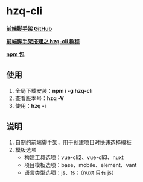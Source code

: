 # hzq-cli

**[前端脚手架 GitHub](https://github.com/MrHzq/hzq-cli)**

**[前端脚手架搭建之 hzq-cli 教程](https://www.jianshu.com/p/edd5ec93ffb3)**

**[npm 包](https://www.npmjs.com/package/hzq-cli)**

## 使用

1. 全局下载安装：**npm i -g hzq-cli**
1. 查看版本号：**hzq -V**
1. 使用：**hzq -i**

## 说明

1. 自制的前端脚手架，用于创建项目时快速选择模板
1. 模板选项
   - 构建工具选项：vue-cli2、vue-cli3、nuxt
   - 项目模板选项：base、mobile、element、vant
   - 语言类型选项：js、ts；（nuxt 只有 js）
